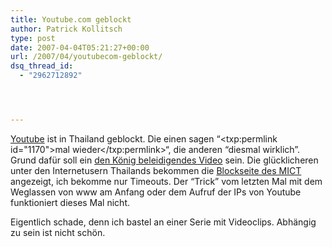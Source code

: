 ```yaml
---
title: Youtube.com geblockt
author: Patrick Kollitsch
type: post
date: 2007-04-04T05:21:27+00:00
url: /2007/04/youtubecom-geblockt/
dsq_thread_id:
  - "2962712892"




---
```

[Youtube][1] ist in Thailand geblockt. Die einen sagen &#8220;<txp:permlink id="1170">mal wieder</txp:permlink>&#8220;, die anderen &#8220;diesmal wirklich&#8221;. Grund daf&uuml;r soll ein [den K&ouml;nig beleidigendes Video][2] sein. Die gl&uuml;cklicheren unter den Internetusern Thailands bekommen die [Blockseite des MICT][3] angezeigt, ich bekomme nur Timeouts. Der &#8220;Trick&#8221; vom letzten Mal mit dem Weglassen von www am Anfang oder dem Aufruf der IPs von Youtube funktioniert dieses Mal nicht.

Eigentlich schade, denn ich bastel an einer Serie mit Videoclips. Abh&auml;ngig zu sein ist nicht sch&ouml;n.

 [1]: http://youtube.com
 [2]: http://www.ft.com/cms/s/f98243c2-e272-11db-a1c9-000b5df10621.html
 [3]: http://w3.mict.go.th/ci/blocked.html